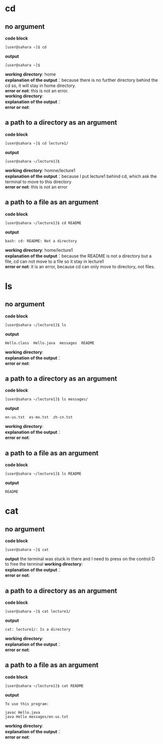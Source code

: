 # cd <br />
## no argument
**code block**
```
[user@sahara ~]$ cd
```
**output**
```
[user@sahara ~]$ 
```
**working directory**: home <br />
**explanation of the output**：because there is no further directory behind the cd so, it will stay in home directory.<br />
**error or not**: this is not an error.<br />
**working directory**: <br />
**explanation of the output**：<br />
**error or not**: <br />
## a path to a directory as an argument
**code block**
```
[user@sahara ~]$ cd lecture1/
```
**output**
```
[user@sahara ~/lecture1]$ 
```
**working directory**: homne/lecture1 <br />
**explanation of the output**：because I put lecture1 behind cd, which ask the terminal to move to this directory <br />
**error or not**: this is not an error<br />
## a path to a file as an argument
**code block**
```
[user@sahara ~/lecture1]$ cd README 
```
**output**
```
bash: cd: README: Not a directory
```
**working directory**: home/lecture1 <br />
**explanation of the output**：because the README is not a directory but a file, cd can not move to a file so it stay in lecture1 <br />
**error or not**: it is an error, because cd can only move to directory, not files.<br />
# ls <br />
## no argument
**code block**
```
[user@sahara ~/lecture1]$ ls
```
**output**
```
Hello.class  Hello.java  messages  README
```
**working directory**: <br />
**explanation of the output**：<br />
**error or not**: <br />
## a path to a directory as an argument
**code block**
```
[user@sahara ~/lecture1]$ ls messages/
```
**output**
```
en-us.txt  es-mx.txt  zh-cn.txt
```
**working directory**: <br />
**explanation of the output**：<br />
**error or not**: <br />
## a path to a file as an argument
**code block**
```
[user@sahara ~/lecture1]$ ls README 
```
**output**
```
README
```
# cat 
## no argument
**code block**
```
[user@sahara ~]$ cat
```
**output**
the terminal was stuck in there and I need to press on the control D to free the terminal 
**working directory**: <br />
**explanation of the output**：<br />
**error or not**: <br />
## a path to a directory as an argument
**code block**
```
[user@sahara ~]$ cat lecture1/
```
**output**
```
cat: lecture1/: Is a directory
```
**working directory**: <br />
**explanation of the output**：<br />
**error or not**: <br />
## a path to a file as an argument
**code block**
```
[user@sahara ~/lecture1]$ cat README 
```
**output**
```
To use this program:

javac Hello.java
java Hello messages/en-us.txt
```
**working directory**: <br />
**explanation of the output**：<br />
**error or not**: <br />









